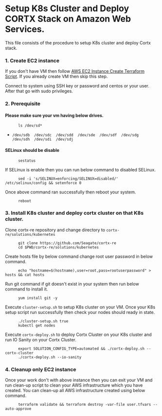 # Setup K8s Cluster and Deploy CORTX Stack on Amazon Web Services.

   This file consists of the procedure to setup K8s cluster and deploy Cortx stack.

### 1. Create EC2 instance

   If you don't have VM then follow [AWS EC2 Instance Create Terraform Script](https://github.com/Seagate/cortx-re/tree/main/solutions/community-deploy/cloud/AWS). If you already create VM then skip this step.


   Connect to system using SSH key or password and centos or your user. After that go with sudo privileges.

### 2. Prerequisite 
#### Please make sure your vm having below drives.
```
      ls /dev/sd*
```
   - `/dev/sdb  /dev/sdc  /dev/sdd  /dev/sde  /dev/sdf  /dev/sdg  /dev/sdh  /dev/sdi  /dev/sdj`
#### SELinux should be disable
```
      sestatus
```
   If SELinux is enable then you can run below command to disabled SELinux.

```
      sed -i 's/SELINUX=enforcing/SELINUX=disabled/' /etc/selinux/config && setenforce 0
```

   Once above command ran successfully then reboot your system.

```
      reboot
```   
### 3. Install K8s cluster and deploy cortx cluster on that K8s cluster.

   Clone cortx-re repository and change directory to `cortx-re/solutions/kubernetes`
```
      git clone https://github.com/Seagate/cortx-re 
      cd $PWD/cortx-re/solutions/kubernetes
```
   Create hosts file by below command change root user password in below command.
```
      echo "hostname=$(hostname),user=root,pass=rootuserpassword" > hosts && cat hosts
```
   Run git command if git doesn't exist in your system then run below command to install it.

```
      yum install git -y
```
   Execute `cluster-setup.sh` to setup K8s cluster on your VM. Once your K8s setup script run successfully then check your nodes should ready in state.
```
      ./cluster-setup.sh true
      kubectl get nodes
```
   Execute `cortx-deploy.sh` to deploy Cortx Cluster on your K8s cluster and run IO Sanity on your Cortx Cluster.
```
      export SOLUTION_CONFIG_TYPE=automated && ./cortx-deploy.sh --cortx-cluster
      ./cortx-deploy.sh --io-sanity
```

### 4. Cleanup only EC2 instance

   Once your work don't with above instance then you can exit your VM and run clean-up script to clean your AWS infrastructure which you have created. You can clean-up all AWS infrastructure created using below command. 
```
      terraform validate && terraform destroy -var-file user.tfvars --auto-approve
```

